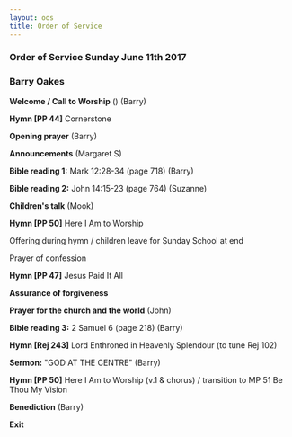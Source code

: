 ```yaml
---
layout: oos
title: Order of Service
---
```

### Order of Service Sunday June 11th 2017
### Barry Oakes

**Welcome / Call to Worship** () (Barry)

**Hymn [PP 44]** Cornerstone

**Opening prayer** (Barry)

**Announcements** (Margaret S)

**Bible reading 1:** Mark 12:28-34 (page 718) (Barry)

**Bible reading 2:** John 14:15-23 (page 764) (Suzanne)

**Children's talk** (Mook)

**Hymn [PP 50]** Here I Am to Worship

Offering during hymn / children leave for Sunday School at end

Prayer of confession

**Hymn [PP 47]** Jesus Paid It All

**Assurance of forgiveness**

**Prayer for the church and the world** (John)

**Bible reading 3:** 2 Samuel 6 (page 218) (Barry)

**Hymn [Rej 243]** Lord Enthroned in Heavenly Splendour (to tune Rej 102)

**Sermon:** "GOD AT THE CENTRE" (Barry)

**Hymn [PP 50]** Here I Am to Worship (v.1 & chorus) / transition to MP 51 Be Thou My Vision

**Benediction** (Barry)

**Exit**
